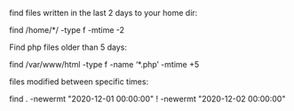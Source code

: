 find files written in the last 2 days to your home dir:

find /home/*/ -type f -mtime -2 

Find php files older than 5 days:

find /var/www/html -type f -name ‘*.php’ -mtime +5 

files modified between specific times:

find . -newermt "2020-12-01 00:00:00" ! -newermt "2020-12-02 00:00:00" 

